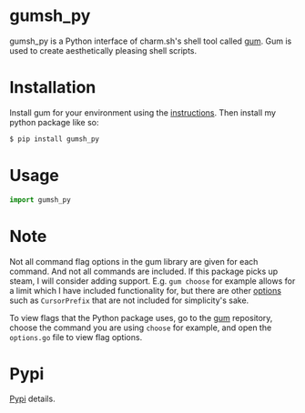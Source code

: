 # gumsh_py
gumsh_py is a Python interface of charm.sh's shell tool called [gum](https://github.com/charmbracelet/gum). Gum is used to create aesthetically pleasing shell scripts. 

# Installation
Install gum for your environment using the [instructions](https://github.com/charmbracelet/gum).
Then install my python package like so:
```sh
$ pip install gumsh_py
```

# Usage
```python
import gumsh_py


```

# Note
Not all command flag options in the gum library are given for each command. And not all commands are included. If this package picks up steam, I will consider adding support.
E.g. `gum choose` for example allows for a limit which I have included functionality for, but there are other [options](https://github.com/charmbracelet/gum/blob/main/choose/options.go) such as `CursorPrefix` that are not included for simplicity's sake. 

To view flags that the Python package uses, go to the [gum](https://github.com/charmbracelet/gum) repository, choose the command you are using `choose` for example, and open the `options.go` file to view flag options. 

# Pypi
[Pypi](https://pypi.org/project/gumsh-py/) details.
